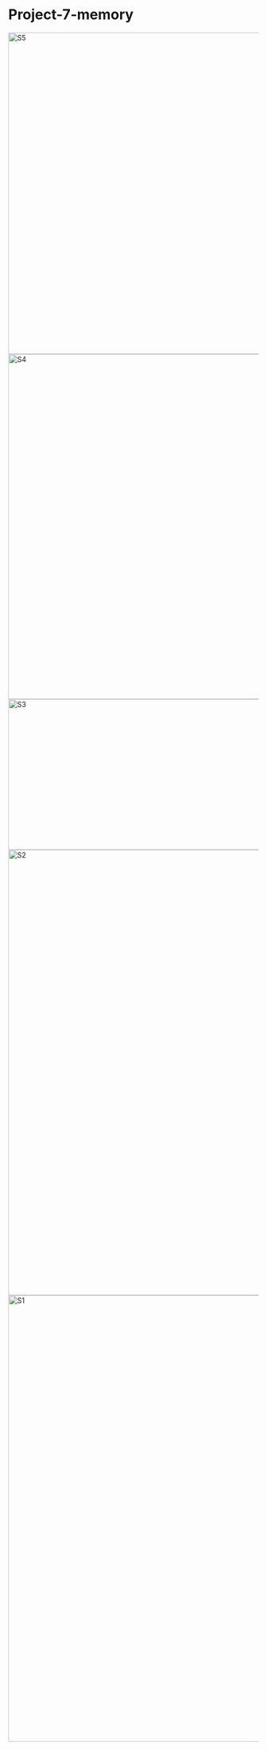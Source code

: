 # Project-7-memory
<img width="850" height="647" alt="S5" src="https://github.com/user-attachments/assets/c3b135df-85da-4122-bcda-4420b0602453" />
<img width="850" height="694" alt="S4" src="https://github.com/user-attachments/assets/6de58597-13f7-4695-aa21-a5c933b5e78d" />
<img width="672" height="303" alt="S3" src="https://github.com/user-attachments/assets/9444374c-ac48-41ed-b2d7-12701ae29a82" />
<img width="1023" height="896" alt="S2" src="https://github.com/user-attachments/assets/22f2d8fb-c0bd-4bc0-a68c-d5de9eae35ef" />
<img width="961" height="898" alt="S1" src="https://github.com/user-attachments/assets/1dba473e-6cdc-478e-a55a-212d132131e2" />
